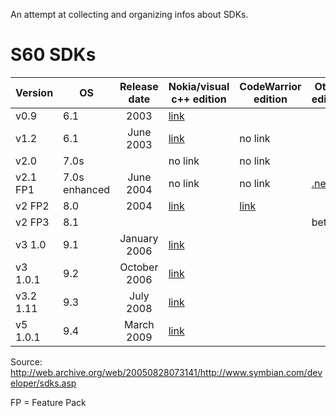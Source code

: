 An attempt at collecting and organizing infos about SDKs.

# S60 SDKs

| Version   | OS            | Release date  | Nokia/visual c++ edition | CodeWarrior edition | Other edition | 
|-----------|---------------|:-------------:|--------------------------|---------------------|---------------| 
| v0.9      | 6.1           | 2003          | [link](http://www.mediafire.com/download/18n6wo75k0svknt/_s60+0.9+sdk.zip)                    |                     |               | 
| v1.2      | 6.1           | June 2003     | [link](https://mega.nz/#!Tw4V3ILJ!hLaHP33Yt6X2W0wOrIRoHYmBwAtkYWfDIqk5H3Fj6xk)                    | no link             |               | 
| v2.0      | 7.0s          |               | no link                  | no link             |               | 
| v2.1 FP1  | 7.0s enhanced | June 2004          | no link                  | no link             | [.net](http://www.mediafire.com/download/87ul661njioxzx7/S60_SDK_2_1_NET.zip)          | 
| v2 FP2    | 8.0           | 2004     | [link](http://www.mediafire.com/download/6ktbu177ehnfi8m/s60_2nd_fp2_sdk_msb.zip)                    | [link](https://mega.co.nz/#!dRZC1QDQ!jkjYA5aMv8uPc3H7gR37XLbkD_Istm62skstwzIiPec)             |               | 
| v2 FP3    | 8.1           |               |                          |                     | beta          | 
| v3 1.0    | 9.1           | January 2006  | [link](http://www.mediafire.com/download/kc94rnlrrs1wh90/S60_3rd_SDK_v1.0.zip)                    |                     |               | 
| v3 1.0.1  | 9.2           | October 2006  | [link](http://www.mediafire.com/download/9uc7fjb2ynmxlud/s60v3.1_SDK.zip)                    |                     |               | 
| v3.2 1.11 |  9.3          | July 2008     | [link](http://www.mediafire.com/download/ilem6w0xxjm515m/S60_SDK_3.2_v1.1.1_en.zip)                    |                     |               | 
| v5 1.0.1  | 9.4           | March 2009    | [link](http://www.mediafire.com/download/mbahmx9nyry45vj/S60_5th_SDK_ASP_v1.0.1.zip)                    |                     |               |

Source: http://web.archive.org/web/20050828073141/http://www.symbian.com/developer/sdks.asp

FP = Feature Pack